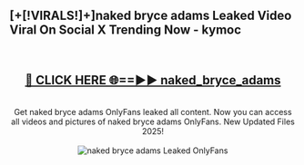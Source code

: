 <h2>[+[!VIRALS!]+]naked bryce adams Leaked Video Viral On Social X Trending Now - kymoc</h2>
<br>
<div align="center">
<h2><a href="https://libra.edu.pl?naked_bryce_adams" rel="nofollow">🔴 CLICK HERE 🌐==►► naked_bryce_adams</a></h2>
<br>
Get naked bryce adams OnlyFans leaked all content. Now you can access all videos and pictures of naked bryce adams OnlyFans. New Updated Files 2025!
<br>
<br>
<a href="https://libra.edu.pl?naked_bryce_adams" rel="nofollow" data-target="animated-image.originalLink"><img src="https://i.ibb.co.com/WyWwxjT/player-gif2.gif" alt="naked bryce adams Leaked OnlyFans" style="max-width: 100%; display: inline-block;" data-target="animated-image.originalImage"></a>
</div>
<br>